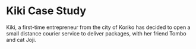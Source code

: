 # Kiki Case Study
Kiki, a first-time entrepreneur from the city of Koriko has decided to open a small distance courier service to deliver packages, with her friend Tombo and cat Joji.

